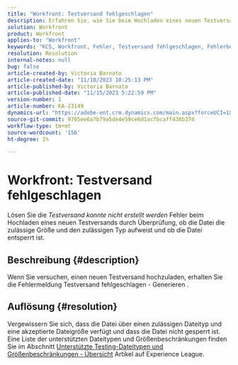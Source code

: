 ```yaml
---
title: "Workfront: Testversand fehlgeschlagen"
description: Erfahren Sie, wie Sie beim Hochladen eines neuen Testversands in Workfront den Fehler "Testversand konnte nicht generiert"beheben können.
solution: Workfront
product: Workfront
applies-to: "Workfront"
keywords: "KCS, Workfront, Fehler, Testversand fehlgeschlagen, Fehlerbehebung"
resolution: Resolution
internal-notes: null
bug: false
article-created-by: Victoria Barnato
article-created-date: "11/10/2023 10:25:13 PM"
article-published-by: Victoria Barnato
article-published-date: "11/15/2023 5:22:59 PM"
version-number: 1
article-number: KA-23149
dynamics-url: "https://adobe-ent.crm.dynamics.com/main.aspx?forceUCI=1&pagetype=entityrecord&etn=knowledgearticle&id=dff8e602-1880-ee11-8179-6045bd006b3d"
source-git-commit: 9705ee6a7b79a5de4e59ce6d1acfbcaff436b37d
workflow-type: tm+mt
source-wordcount: '156'
ht-degree: 1%

---
```


# Workfront: Testversand fehlgeschlagen


Lösen Sie die *Testversand konnte nicht erstellt werden* Fehler beim Hochladen eines neuen Testversands durch Überprüfung, ob die Datei die zulässige Größe und den zulässigen Typ aufweist und ob die Datei entsperrt ist.

## Beschreibung {#description}


Wenn Sie versuchen, einen neuen Testversand hochzuladen, erhalten Sie die Fehlermeldung Testversand fehlgeschlagen - Generieren .


## Auflösung {#resolution}


Vergewissern Sie sich, dass die Datei über einen zulässigen Dateityp und eine akzeptierte Dateigröße verfügt und dass die Datei nicht gesperrt ist. Eine Liste der unterstützten Dateitypen und Größenbeschränkungen finden Sie im Abschnitt [Unterstützte Testing-Dateitypen und Größenbeschränkungen - Übersicht](https://experienceleague.adobe.com/docs/workfront/using/review-and-approve-work/proofing/proofing-overview/supported-proofing-file-types.html?lang=en#:~:text=File%20size%20limits&amp;amp;text=Files%20must%20be%20less%20than,be%20less%20than%20100%20MB) Artikel auf Experience League.


